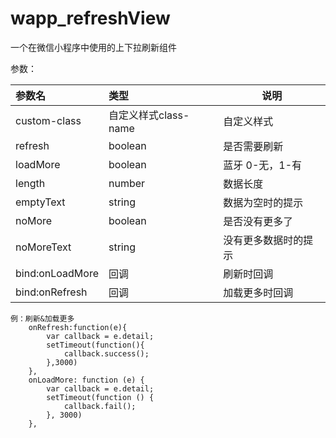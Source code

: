 # wapp_refreshView
一个在微信小程序中使用的上下拉刷新组件

参数：

|参数名|类型|说明|
|:-----  |:-----|-----                           |
| custom-class | 自定义样式class-name | 自定义样式 |
| refresh |boolean   |是否需要刷新|
| loadMore |boolean   |蓝牙  0-无，1-有|
| length |number   |数据长度|
| emptyText |string   |数据为空时的提示|
| noMore |boolean   |是否没有更多了|
| noMoreText |string   |没有更多数据时的提示|
| bind:onLoadMore |回调   |刷新时回调|
| bind:onRefresh |回调   |加载更多时回调|

```
例：刷新&加载更多
	onRefresh:function(e){
		var callback = e.detail;
		setTimeout(function(){
			callback.success();
		},3000)
	},
	onLoadMore: function (e) {
		var callback = e.detail;
		setTimeout(function () {
			callback.fail();
		}, 3000)
	},

```
